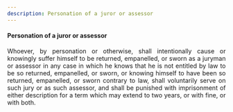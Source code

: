 ```yaml
---
description: Personation of a juror or assessor
---
```


#### Personation of a juror or assessor
<div style="text-align: justify">

Whoever, by personation or otherwise, shall intentionally cause or knowingly suffer himself to be returned, empanelled, or sworn as a juryman or assessor in any case in which he knows that he is not entitled by law to be so returned, empanelled, or sworn, or knowing himself to have been so returned, empanelled, or sworn contrary to law, shall voluntarily serve on such jury or as such assessor, and shall be punished with imprisonment of either description for a term which may extend to two years, or with fine, or with both.

</div>
